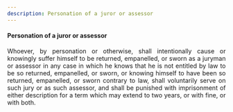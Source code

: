 ```yaml
---
description: Personation of a juror or assessor
---
```


#### Personation of a juror or assessor
<div style="text-align: justify">

Whoever, by personation or otherwise, shall intentionally cause or knowingly suffer himself to be returned, empanelled, or sworn as a juryman or assessor in any case in which he knows that he is not entitled by law to be so returned, empanelled, or sworn, or knowing himself to have been so returned, empanelled, or sworn contrary to law, shall voluntarily serve on such jury or as such assessor, and shall be punished with imprisonment of either description for a term which may extend to two years, or with fine, or with both.

</div>
